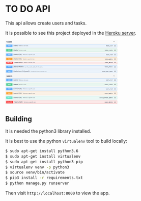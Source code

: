 TO DO API
=================

This api allows create users and tasks.

It is possible to see this project deployed in the [Heroku server](https://to-do-api-alessandro.herokuapp.com/).

<img src="endpoints.png" style="width: 70%;"/>
    
    
## Building

It is needed the python3 library installed.

It is best to use the python `virtualenv` tool to build locally:

```sh
$ sudo apt-get install python3.6
$ sudo apt-get install virtualenv
$ sudo apt-get install python3-pip
$ virtualenv venv -p python3
$ source venv/bin/activate
$ pip3 install -r requirements.txt
$ python manage.py runserver
```

Then visit `http://localhost:8000` to view the app. 
